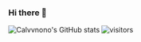 ### Hi there 👋

<!--
**Calvvnono/Calvvnono** is a ✨ _special_ ✨ repository because its `README.md` (this file) appears on your GitHub profile.

Here are some ideas to get you started:

- 🔭 I’m currently working on ...
- 🌱 I’m currently learning ...
- 👯 I’m looking to collaborate on ...
- 🤔 I’m looking for help with ...
- 💬 Ask me about ...
- 📫 How to reach me: ...
- 😄 Pronouns: ...
- ⚡ Fun fact: ...
-->
![Calvvnono's GitHub stats](https://github-readme-stats.vercel.app/api?username=Calvvnono&theme=tokyonight&show_icons=true)
![visitors](https://visitor-badge.glitch.me/badge?page_id=Calvvnono.Calvvnono&left_color=green&right_color=red)
